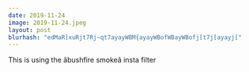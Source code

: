 ```yaml
---
date: 2019-11-24
image: 2019-11-24.jpeg
layout: post
blurhash: "edMaR]xuRjt7Rj~qt7ayayWBM{ayayWBofWBayWBofj[t7j[ayayj["
---
```


This is using the âbushfire smokeâ insta filter
